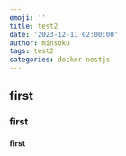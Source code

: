 ```yaml
---
emoji: ''
title: test2
date: '2023-12-11 02:00:00'
author: minsoku
tags: test2
categories: docker nestjs
---
```


## first
### first
#### first

